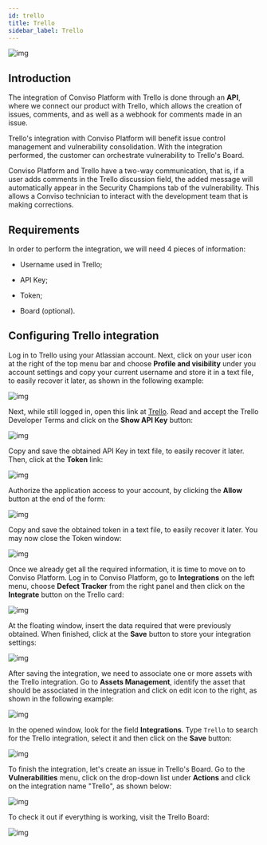 ```yaml
---
id: trello
title: Trello
sidebar_label: Trello
---
```


<div style={{textAlign: 'center'}}>

![img](../../static/img/trello.png)

</div>

## Introduction

The integration of Conviso Platform with Trello is done through an **API**, where we connect our product with Trello, which allows the creation of issues, comments, and as well as a webhook for comments made in an issue.

Trello's integration with Conviso Platform will benefit issue control management and vulnerability consolidation. With the integration performed, the customer can orchestrate vulnerability to Trello's Board.

Conviso Platform and Trello have a two-way communication, that is, if a user adds comments in the Trello discussion field, the added message will automatically appear in the Security Champions tab of the vulnerability. This allows a Conviso technician to interact with the development team that is making corrections.

## Requirements

In order to perform the integration, we will need 4 pieces of information:

- Username used in Trello;

- API Key;

- Token;

- Board (optional).

## Configuring Trello integration

Log in to Trello using your Atlassian account. Next, click on your user icon at the right of the top menu bar and choose **Profile and visibility** under you account settings and copy your current username and store it in a text file, to easily recover it later, as shown in the following example:

<div style={{textAlign: 'center'}}>

![img](../../static/img/trello-img1.png)

</div>

Next, while still logged in, open this link at [Trello](https://trello.com/app-key/). Read and accept the Trello Developer Terms and click on the **Show API Key** button:

<div style={{textAlign: 'center'}}>

![img](../../static/img/trello-img2a.png)

</div>

Copy and save the obtained API Key in text file, to easily recover it later. Then, click at the **Token** link: 

<div style={{textAlign: 'center'}}>

![img](../../static/img/trello-img2b.png)

</div>

Authorize the application access to your account, by clicking the **Allow** button at the end of the form:

<div style={{textAlign: 'center'}}>

![img](../../static/img/trello-img2c.png)

</div>

Copy and save the obtained token in a text file, to easily recover it later. You may now close the Token window:

<div style={{textAlign: 'center'}}>

![img](../../static/img/trello-img2d.png)

</div>

Once we already get all the required information, it is time to move on to Conviso Platform. Log in to Conviso Platform, go to **Integrations** on the left menu, choose **Defect Tracker** from the right panel and then click on the **Integrate** button on the Trello card:

<div style={{textAlign: 'center'}}>

![img](../../static/img/trello-img3.png)

</div>

At the floating window, insert the data required that were previously obtained. When finished, click at the **Save** button to store your integration settings:

<div style={{textAlign: 'center'}}>

![img](../../static/img/trello-img4.png)

</div>

After saving the integration, we need to associate one or more assets with the Trello integration. Go to **Assets Management**, identify the asset that should be associated in the integration and click on edit icon to the right, as shown in the following example:

<div style={{textAlign: 'center'}}>

![img](../../static/img/trello-img5.png)

</div>

In the opened window, look for the field **Integrations**. Type ```Trello``` to search for the Trello integration, select it and then click on the **Save** button:

<div style={{textAlign: 'center'}}>

![img](../../static/img/trello-img6.png)

</div>

To finish the integration, let's create an issue in Trello's Board. Go to the **Vulnerabilities** menu, click on the drop-down list under **Actions** and click on the integration name "Trello", as shown below:

<div style={{textAlign: 'center'}}>

![img](../../static/img/trello-img7.png)

</div>

To check it out if everything is working, visit the Trello Board:

<div style={{textAlign: 'center'}}>

![img](../../static/img/trello-img8.png)

</div>